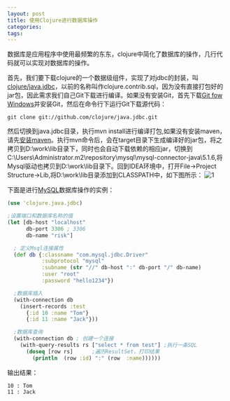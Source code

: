 ```yaml
---
layout: post
title: 使用Clojure进行数据库操作
categories:
tags:
---
```


数据库是应用程序中使用最频繁的东东，clojure中简化了数据库的操作，几行代码就可以实现对数据库的操作。

首先，我们要下载clojure的一个数据级组件，实现了对jdbc的封装，叫<a href="https://github.com/clojure/java.jdbc" target="_blank">clojure/java.jdbc</a>，以前的名称叫作clojure.contrib.sql，因为没有直接打包好的jar包，因此需求我们自己Git下载进行编译。如果没有安装Git，首先下载<a href="http://msysgit.github.com/" target="_blank">Git fow Windows</a>并安装Git，然后在命令行下运行Git下载源代码： 

```
git clone git://github.com/clojure/java.jdbc.git
```
然后切换到java.jdbc目录，执行mvn install进行编译打包,如果没有安装maven，请先<a href="http://www.apache.org/dyn/closer.cgi/maven/maven-2/2.2.1/binaries/apache-maven-2.2.1-bin.zip" target="_blank">安装maven</a>。执行mvn命令后，会在target目录下生成编译好的jar包，将之拷贝到D:\work\lib目录下，同时也会自动下载依赖的相应jar，切换到C:\Users\Administrator\.m2\repository\mysql\mysql-connector-java\5.1.6,将Mysql驱动也拷贝到D:\work\lib目录下。回到IDEA环境中，打开File->Project Structure->Lib,将D:\work\lib目录添加到CLASSPATH中，如下图所示： 
![ 1](https://f.cloud.github.com/assets/2130097/267703/ff7b665c-8eb3-11e2-8992-b6532f7936a0.png)

下面是进行<a href="http://www.mysql.com/downloads/" target="_blank">MySQL</a>数据库操作的实例： 

```clojure
(use 'clojure.java.jdbc)

;设置端口和数据库名称的值
(let [db-host "localhost"
      db-port 3306 ; 3306
      db-name "risk"]

  ; 定义Msql连接属性
  (def db {:classname "com.mysql.jdbc.Driver"
           :subprotocol "mysql"
           :subname (str "//" db-host ":" db-port "/" db-name)
           :user "root"
           :password "hello1234"})

  ;数据库插入
  (with-connection db
    (insert-records :test
      {:id 10 :name "Tom"}
      {:id 11 :name "Jack"}))

  ;数据库查询
  (with-connection db ; 创建一个连接
    (with-query-results rs ["select * from test"] ;执行一条SQL
      (doseq [row rs]      ;遍历ResultSet，打印结果
        (println  (row :id) ":" (row  :name))))))   

```

输出结果： 

```
10 : Tom
11 : Jack
```

 [1]: http://yikebocai.com/wp-content/uploads/2012/10/图像-1.png

